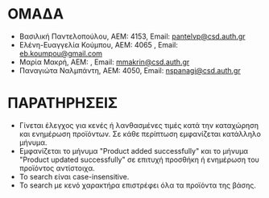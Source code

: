 # ΟΜΑΔΑ
* Βασιλική Παντελοπούλου, ΑΕΜ: 4153, Email: pantelvp@csd.auth.gr
* Ελένη-Ευαγγελία Κούμπου, ΑΕΜ: 4065 , Email: eb.koumpou@gmail.com
* Μαρία Μακρή, ΑΕΜ: , Email: mmakrin@csd.auth.gr
* Παναγιώτα Ναλμπάντη, ΑΕΜ: 4050, Email: nspanagi@csd.auth.gr

# ΠΑΡΑΤΗΡΗΣΕΙΣ
* Γίνεται έλεγχος για κενές ή λανθασμένες τιμές κατά την καταχώρηση και ενημέρωση προϊόντων. Σε κάθε περίπτωση εμφανίζεται κατάλληλο μήνυμα.
* Εμφανίζεται το μήνυμα "Product added successfully" και το μήνυμα "Product updated successfully" σε επιτυχή προσθήκη ή ενημέρωση του προϊόντος αντίστοιχα.
* Το search είναι case-insensitive.
* To search με κενό χαρακτήρα επιστρέφει όλα τα προϊόντα της βάσης.